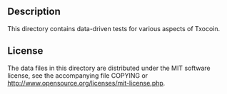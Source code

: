 Description
------------

This directory contains data-driven tests for various aspects of Txocoin.

License
--------

The data files in this directory are distributed under the MIT software
license, see the accompanying file COPYING or
http://www.opensource.org/licenses/mit-license.php.

